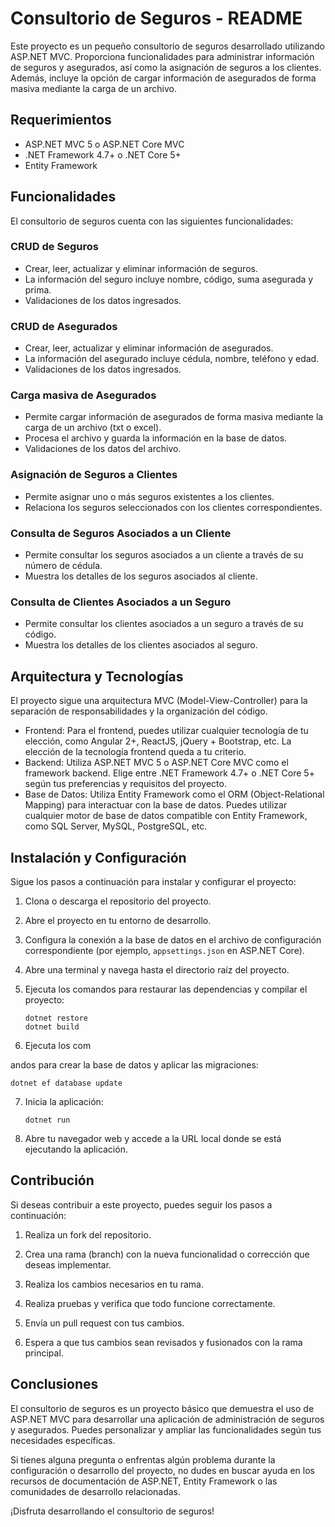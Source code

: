 # Consultorio de Seguros - README

Este proyecto es un pequeño consultorio de seguros desarrollado utilizando ASP.NET MVC. Proporciona funcionalidades para administrar información de seguros y asegurados, así como la asignación de seguros a los clientes. Además, incluye la opción de cargar información de asegurados de forma masiva mediante la carga de un archivo.

## Requerimientos

- ASP.NET MVC 5 o ASP.NET Core MVC
- .NET Framework 4.7+ o .NET Core 5+
- Entity Framework

## Funcionalidades

El consultorio de seguros cuenta con las siguientes funcionalidades:

### CRUD de Seguros

- Crear, leer, actualizar y eliminar información de seguros.
- La información del seguro incluye nombre, código, suma asegurada y prima.
- Validaciones de los datos ingresados.

### CRUD de Asegurados

- Crear, leer, actualizar y eliminar información de asegurados.
- La información del asegurado incluye cédula, nombre, teléfono y edad.
- Validaciones de los datos ingresados.

### Carga masiva de Asegurados

- Permite cargar información de asegurados de forma masiva mediante la carga de un archivo (txt o excel).
- Procesa el archivo y guarda la información en la base de datos.
- Validaciones de los datos del archivo.

### Asignación de Seguros a Clientes

- Permite asignar uno o más seguros existentes a los clientes.
- Relaciona los seguros seleccionados con los clientes correspondientes.

### Consulta de Seguros Asociados a un Cliente

- Permite consultar los seguros asociados a un cliente a través de su número de cédula.
- Muestra los detalles de los seguros asociados al cliente.

### Consulta de Clientes Asociados a un Seguro

- Permite consultar los clientes asociados a un seguro a través de su código.
- Muestra los detalles de los clientes asociados al seguro.

## Arquitectura y Tecnologías

El proyecto sigue una arquitectura MVC (Model-View-Controller) para la separación de responsabilidades y la organización del código.

- Frontend: Para el frontend, puedes utilizar cualquier tecnología de tu elección, como Angular 2+, ReactJS, jQuery + Bootstrap, etc. La elección de la tecnología frontend queda a tu criterio.
- Backend: Utiliza ASP.NET MVC 5 o ASP.NET Core MVC como el framework backend. Elige entre .NET Framework 4.7+ o .NET Core 5+ según tus preferencias y requisitos del proyecto.
- Base de Datos: Utiliza Entity Framework como el ORM (Object-Relational Mapping) para interactuar con la base de datos. Puedes utilizar cualquier motor de base de datos compatible con Entity Framework, como SQL Server, MySQL, PostgreSQL, etc.

## Instalación y Configuración

Sigue los pasos a continuación para instalar y configurar el proyecto:

1. Clona o descarga el repositorio del proyecto.

2. Abre el proyecto en tu entorno de desarrollo.

3. Configura la conexión a la base de datos en el archivo de configuración correspondiente (por ejemplo, `appsettings.json` en ASP.NET Core).

4. Abre una terminal y navega hasta el directorio raíz del proyecto.

5. Ejecuta los comandos para restaurar las dependencias y compilar el proyecto:
   ```
   dotnet restore
   dotnet build
   ```

6. Ejecuta los com

andos para crear la base de datos y aplicar las migraciones:
   ```
   dotnet ef database update
   ```

7. Inicia la aplicación:
   ```
   dotnet run
   ```

8. Abre tu navegador web y accede a la URL local donde se está ejecutando la aplicación.

## Contribución

Si deseas contribuir a este proyecto, puedes seguir los pasos a continuación:

1. Realiza un fork del repositorio.

2. Crea una rama (branch) con la nueva funcionalidad o corrección que deseas implementar.

3. Realiza los cambios necesarios en tu rama.

4. Realiza pruebas y verifica que todo funcione correctamente.

5. Envía un pull request con tus cambios.

6. Espera a que tus cambios sean revisados y fusionados con la rama principal.

## Conclusiones

El consultorio de seguros es un proyecto básico que demuestra el uso de ASP.NET MVC para desarrollar una aplicación de administración de seguros y asegurados. Puedes personalizar y ampliar las funcionalidades según tus necesidades específicas.

Si tienes alguna pregunta o enfrentas algún problema durante la configuración o desarrollo del proyecto, no dudes en buscar ayuda en los recursos de documentación de ASP.NET, Entity Framework o las comunidades de desarrollo relacionadas.

¡Disfruta desarrollando el consultorio de seguros!
